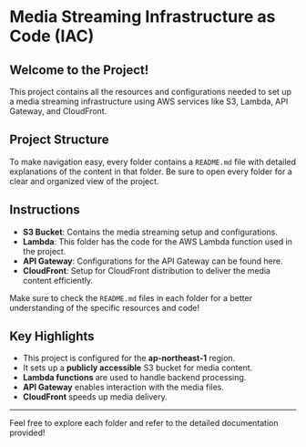 # Media Streaming Infrastructure as Code (IAC)

## Welcome to the Project!

This project contains all the resources and configurations needed to set up a media streaming infrastructure using AWS services like S3, Lambda, API Gateway, and CloudFront.

## Project Structure

To make navigation easy, every folder contains a `README.md` file with detailed explanations of the content in that folder. Be sure to open every folder for a clear and organized view of the project.

## Instructions

- **S3 Bucket**: Contains the media streaming setup and configurations.
- **Lambda**: This folder has the code for the AWS Lambda function used in the project.
- **API Gateway**: Configurations for the API Gateway can be found here.
- **CloudFront**: Setup for CloudFront distribution to deliver the media content efficiently.

Make sure to check the `README.md` files in each folder for a better understanding of the specific resources and code!

## Key Highlights

- This project is configured for the **ap-northeast-1** region.
- It sets up a **publicly accessible** S3 bucket for media content.
- **Lambda functions** are used to handle backend processing.
- **API Gateway** enables interaction with the media files.
- **CloudFront** speeds up media delivery.

---

Feel free to explore each folder and refer to the detailed documentation provided!

